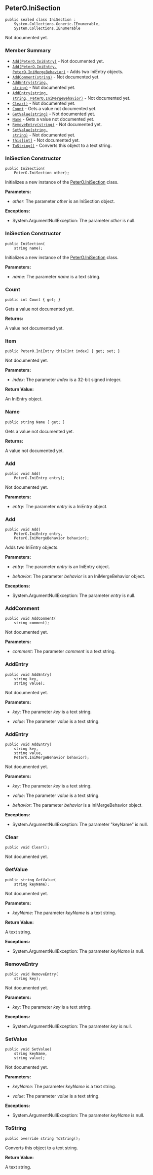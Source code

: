 ## PeterO.IniSection

    public sealed class IniSection :
        System.Collections.Generic.IEnumerable,
        System.Collections.IEnumerable

Not documented yet.

### Member Summary
* <code>[Add(PeterO.IniEntry)](#Add_PeterO_IniEntry)</code> - Not documented yet.
* <code>[Add(PeterO.IniEntry, PeterO.IniMergeBehavior)](#Add_PeterO_IniEntry_PeterO_IniMergeBehavior)</code> - Adds two IniEntry objects.
* <code>[AddComment(string)](#AddComment_string)</code> - Not documented yet.
* <code>[AddEntry(string, string)](#AddEntry_string_string)</code> - Not documented yet.
* <code>[AddEntry(string, string, PeterO.IniMergeBehavior)](#AddEntry_string_string_PeterO_IniMergeBehavior)</code> - Not documented yet.
* <code>[Clear()](#Clear)</code> - Not documented yet.
* <code>[Count](#Count)</code> - Gets a value not documented yet.
* <code>[GetValue(string)](#GetValue_string)</code> - Not documented yet.
* <code>[Name](#Name)</code> - Gets a value not documented yet.
* <code>[RemoveEntry(string)](#RemoveEntry_string)</code> - Not documented yet.
* <code>[SetValue(string, string)](#SetValue_string_string)</code> - Not documented yet.
* <code>[this[int]](#this_int)</code> - Not documented yet.
* <code>[ToString()](#ToString)</code> - Converts this object to a text string.

<a id="Void_ctor_PeterO_IniSection"></a>
### IniSection Constructor

    public IniSection(
        PeterO.IniSection other);

Initializes a new instance of the [PeterO.IniSection](PeterO.IniSection.md) class.

<b>Parameters:</b>

 * <i>other</i>: The parameter  <i>other</i>
 is an IniSection object.

<b>Exceptions:</b>

 * System.ArgumentNullException:
The parameter  <i>other</i>
 is null.

<a id="Void_ctor_System_String"></a>
### IniSection Constructor

    public IniSection(
        string name);

Initializes a new instance of the [PeterO.IniSection](PeterO.IniSection.md) class.

<b>Parameters:</b>

 * <i>name</i>: The parameter  <i>name</i>
 is a text string.

<a id="Count"></a>
### Count

    public int Count { get; }

Gets a value not documented yet.

<b>Returns:</b>

A value not documented yet.

<a id="this_int"></a>
### Item

    public PeterO.IniEntry this[int index] { get; set; }

Not documented yet.

<b>Parameters:</b>

 * <i>index</i>: The parameter  <i>index</i>
 is a 32-bit signed integer.

<b>Return Value:</b>

An IniEntry object.

<a id="Name"></a>
### Name

    public string Name { get; }

Gets a value not documented yet.

<b>Returns:</b>

A value not documented yet.

<a id="Add_PeterO_IniEntry"></a>
### Add

    public void Add(
        PeterO.IniEntry entry);

Not documented yet.

<b>Parameters:</b>

 * <i>entry</i>: The parameter  <i>entry</i>
 is a IniEntry object.

<a id="Add_PeterO_IniEntry_PeterO_IniMergeBehavior"></a>
### Add

    public void Add(
        PeterO.IniEntry entry,
        PeterO.IniMergeBehavior behavior);

Adds two IniEntry objects.

<b>Parameters:</b>

 * <i>entry</i>: The parameter  <i>entry</i>
 is an IniEntry object.

 * <i>behavior</i>: The parameter  <i>behavior</i>
 is an IniMergeBehavior object.

<b>Exceptions:</b>

 * System.ArgumentNullException:
The parameter  <i>entry</i>
 is null.

<a id="AddComment_string"></a>
### AddComment

    public void AddComment(
        string comment);

Not documented yet.

<b>Parameters:</b>

 * <i>comment</i>: The parameter  <i>comment</i>
 is a text string.

<a id="AddEntry_string_string"></a>
### AddEntry

    public void AddEntry(
        string key,
        string value);

Not documented yet.

<b>Parameters:</b>

 * <i>key</i>: The parameter  <i>key</i>
 is a text string.

 * <i>value</i>: The parameter  <i>value</i>
 is a text string.

<a id="AddEntry_string_string_PeterO_IniMergeBehavior"></a>
### AddEntry

    public void AddEntry(
        string key,
        string value,
        PeterO.IniMergeBehavior behavior);

Not documented yet.

<b>Parameters:</b>

 * <i>key</i>: The parameter  <i>key</i>
 is a text string.

 * <i>value</i>: The parameter  <i>value</i>
 is a text string.

 * <i>behavior</i>: The parameter  <i>behavior</i>
 is a IniMergeBehavior object.

<b>Exceptions:</b>

 * System.ArgumentNullException:
The parameter "keyName" is null.

<a id="Clear"></a>
### Clear

    public void Clear();

Not documented yet.

<a id="GetValue_string"></a>
### GetValue

    public string GetValue(
        string keyName);

Not documented yet.

<b>Parameters:</b>

 * <i>keyName</i>: The parameter  <i>keyName</i>
 is a text string.

<b>Return Value:</b>

A text string.

<b>Exceptions:</b>

 * System.ArgumentNullException:
The parameter  <i>keyName</i>
 is null.

<a id="RemoveEntry_string"></a>
### RemoveEntry

    public void RemoveEntry(
        string key);

Not documented yet.

<b>Parameters:</b>

 * <i>key</i>: The parameter  <i>key</i>
 is a text string.

<b>Exceptions:</b>

 * System.ArgumentNullException:
The parameter  <i>key</i>
 is null.

<a id="SetValue_string_string"></a>
### SetValue

    public void SetValue(
        string keyName,
        string value);

Not documented yet.

<b>Parameters:</b>

 * <i>keyName</i>: The parameter  <i>keyName</i>
 is a text string.

 * <i>value</i>: The parameter  <i>value</i>
 is a text string.

<b>Exceptions:</b>

 * System.ArgumentNullException:
The parameter  <i>keyName</i>
 is null.

<a id="ToString"></a>
### ToString

    public override string ToString();

Converts this object to a text string.

<b>Return Value:</b>

A text string.
